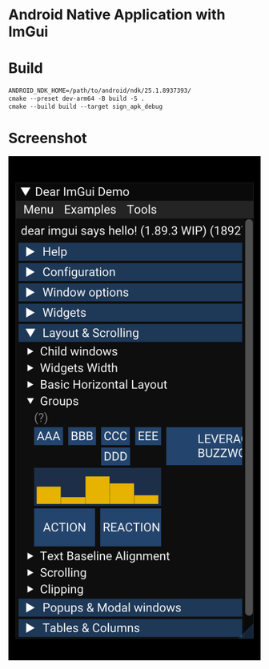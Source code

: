 # Android Native Application with ImGui

# Build
```shell
ANDROID_NDK_HOME=/path/to/android/ndk/25.1.8937393/
cmake --preset dev-arm64 -B build -S .
cmake --build build --target sign_apk_debug
```

# Screenshot

![](doc/Screenshot.png)
